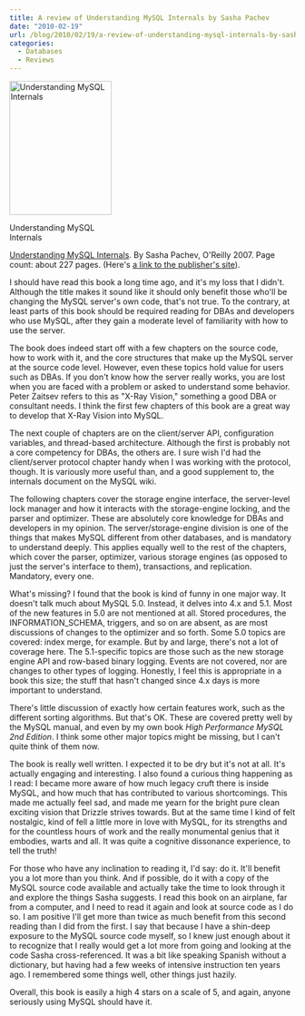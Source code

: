 ```yaml
---
title: A review of Understanding MySQL Internals by Sasha Pachev
date: "2010-02-19"
url: /blog/2010/02/19/a-review-of-understanding-mysql-internals-by-sasha-pachev/
categories:
  - Databases
  - Reviews
---
```

<div id="attachment_1629" class="wp-caption alignleft" style="width: 190px">
  <a href="http://www.amazon.com/Understanding-MySQL-Internals-Sasha-Pachev/dp/0596009577?tag=xaprb-20"><img src="/media/2010/02/understanding-mysql-internals.gif" alt="Understanding MySQL Internals" title="Understanding MySQL Internals" width="180" height="236" class="size-full wp-image-1629" /></a><p class="wp-caption-text">
    Understanding MySQL Internals
  </p>
</div>

[Understanding MySQL Internals][1]. By Sasha Pachev, O'Reilly 2007. Page count: about 227 pages. (Here's [a link to the publisher's site][2]).

I should have read this book a long time ago, and it's my loss that I didn't. Although the title makes it sound like it should only benefit those who'll be changing the MySQL server's own code, that's not true. To the contrary, at least parts of this book should be required reading for DBAs and developers who use MySQL, after they gain a moderate level of familiarity with how to use the server.

The book does indeed start off with a few chapters on the source code, how to work with it, and the core structures that make up the MySQL server at the source code level. However, even these topics hold value for users such as DBAs. If you don't know how the server really works, you are lost when you are faced with a problem or asked to understand some behavior. Peter Zaitsev refers to this as "X-Ray Vision," something a good DBA or consultant needs. I think the first few chapters of this book are a great way to develop that X-Ray Vision into MySQL.

The next couple of chapters are on the client/server API, configuration variables, and thread-based architecture. Although the first is probably not a core competency for DBAs, the others are. I sure wish I'd had the client/server protocol chapter handy when I was working with the protocol, though. It is variously more useful than, and a good supplement to, the internals document on the MySQL wiki.

The following chapters cover the storage engine interface, the server-level lock manager and how it interacts with the storage-engine locking, and the parser and optimizer. These are absolutely core knowledge for DBAs and developers in my opinion. The server/storage-engine division is one of the things that makes MySQL different from other databases, and is mandatory to understand deeply. This applies equally well to the rest of the chapters, which cover the parser, optimizer, various storage engines (as opposed to just the server's interface to them), transactions, and replication. Mandatory, every one.

What's missing? I found that the book is kind of funny in one major way. It doesn't talk much about MySQL 5.0. Instead, it delves into 4.x and 5.1. Most of the new features in 5.0 are not mentioned at all. Stored procedures, the INFORMATION_SCHEMA, triggers, and so on are absent, as are most discussions of changes to the optimizer and so forth. Some 5.0 topics are covered: index merge, for example. But by and large, there's not a lot of coverage here. The 5.1-specific topics are those such as the new storage engine API and row-based binary logging. Events are not covered, nor are changes to other types of logging. Honestly, I feel this is appropriate in a book this size; the stuff that hasn't changed since 4.x days is more important to understand.

There's little discussion of exactly how certain features work, such as the different sorting algorithms. But that's OK. These are covered pretty well by the MySQL manual, and even by my own book *High Performance MySQL 2nd Edition*. I think some other major topics might be missing, but I can't quite think of them now.

The book is really well written. I expected it to be dry but it's not at all. It's actually engaging and interesting. I also found a curious thing happening as I read: I became more aware of how much legacy cruft there is inside MySQL, and how much that has contributed to various shortcomings. This made me actually feel sad, and made me yearn for the bright pure clean exciting vision that Drizzle strives towards. But at the same time I kind of felt nostalgic, kind of fell a little more in love with MySQL, for its strengths and for the countless hours of work and the really monumental genius that it embodies, warts and all. It was quite a cognitive dissonance experience, to tell the truth!

For those who have any inclination to reading it, I'd say: do it. It'll benefit you a lot more than you think. And if possible, do it with a copy of the MySQL source code available and actually take the time to look through it and explore the things Sasha suggests. I read this book on an airplane, far from a computer, and I need to read it again and look at source code as I do so. I am positive I'll get more than twice as much benefit from this second reading than I did from the first. I say that because I have a shin-deep exposure to the MySQL source code myself, so I knew just enough about it to recognize that I really would get a lot more from going and looking at the code Sasha cross-referenced. It was a bit like speaking Spanish without a dictionary, but having had a few weeks of intensive instruction ten years ago. I remembered some things well, other things just hazily.

Overall, this book is easily a high 4 stars on a scale of 5, and again, anyone seriously using MySQL should have it.

 [1]: http://www.amazon.com/Understanding-MySQL-Internals-Sasha-Pachev/dp/0596009577?tag=xaprb-20
 [2]: http://oreilly.com/catalog/9780596009571
